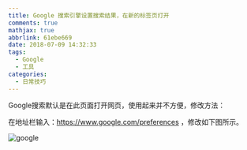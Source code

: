 ```yaml
---
title: Google 搜索引擎设置搜索结果，在新的标签页打开
comments: true
mathjax: true
abbrlink: 61ebe669
date: 2018-07-09 14:32:33
tags:
  - Google
  - 工具
categories: 
  - 日常技巧
---
```


Google搜索默认是在此页面打开网页，使用起来并不方便，修改方法：

在地址栏输入：https://www.google.com/preferences ，修改如下图所示。

![google](https://photo.hushhw.cn/google_tool.png)